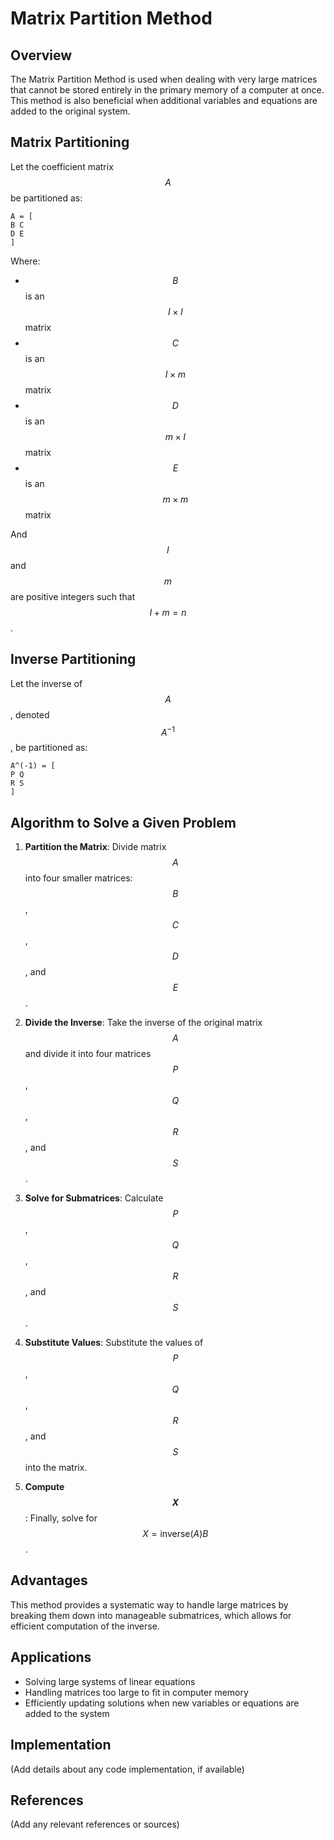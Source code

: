 # Matrix Partition Method

## Overview

The Matrix Partition Method is used when dealing with very large matrices that cannot be stored entirely in the primary memory of a computer at once. This method is also beneficial when additional variables and equations are added to the original system.

## Matrix Partitioning

Let the coefficient matrix $$ A $$ be partitioned as:

```
A = [
B C
D E
]
```

Where:
- $$ B $$ is an $$ I \times I $$ matrix
- $$ C $$ is an $$ I \times m $$ matrix
- $$ D $$ is an $$ m \times I $$ matrix
- $$ E $$ is an $$ m \times m $$ matrix

And $$ I $$ and $$ m $$ are positive integers such that $$ I + m = n $$.

## Inverse Partitioning

Let the inverse of $$ A $$, denoted $$ A^{-1} $$, be partitioned as:

```
A^(-1) = [
P Q
R S
]
```

## Algorithm to Solve a Given Problem

1. **Partition the Matrix**: 
   Divide matrix $$ A $$ into four smaller matrices: $$ B $$, $$ C $$, $$ D $$, and $$ E $$.

2. **Divide the Inverse**: 
   Take the inverse of the original matrix $$ A $$ and divide it into four matrices $$ P $$, $$ Q $$, $$ R $$, and $$ S $$.

3. **Solve for Submatrices**: 
   Calculate $$ P $$, $$ Q $$, $$ R $$, and $$ S $$.

4. **Substitute Values**: 
   Substitute the values of $$ P $$, $$ Q $$, $$ R $$, and $$ S $$ into the matrix.

5. **Compute $$ X $$**: 
   Finally, solve for $$ X = \text{inverse}(A)B $$.

## Advantages

This method provides a systematic way to handle large matrices by breaking them down into manageable submatrices, which allows for efficient computation of the inverse.

## Applications

- Solving large systems of linear equations
- Handling matrices too large to fit in computer memory
- Efficiently updating solutions when new variables or equations are added to the system

## Implementation

(Add details about any code implementation, if available)

## References

(Add any relevant references or sources)
